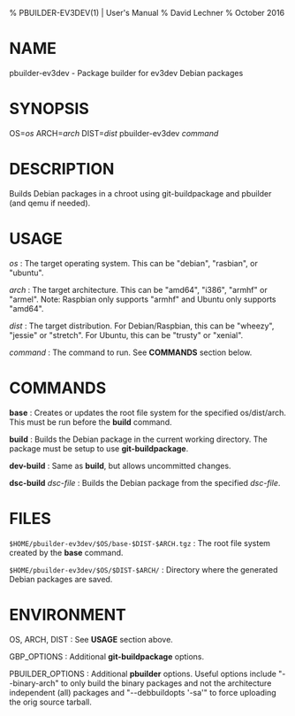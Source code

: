 % PBUILDER-EV3DEV(1) | User's Manual
% David Lechner
% October 2016

# NAME

pbuilder-ev3dev - Package builder for ev3dev Debian packages

# SYNOPSIS

OS=*os* ARCH=*arch* DIST=*dist* pbuilder-ev3dev *command*

# DESCRIPTION

Builds Debian packages in a chroot using git-buildpackage and pbuilder (and qemu
if needed).

# USAGE

*os*
: The target operating system. This can be "debian", "rasbian", or "ubuntu".

*arch*
: The target architecture. This can be "amd64", "i386", "armhf" or "armel".
Note: Raspbian only supports "armhf" and Ubuntu only supports "amd64".

*dist*
: The target distribution. For Debian/Raspbian, this can be "wheezy", "jessie"
or "stretch". For Ubuntu, this can be "trusty" or "xenial".

*command*
: The command to run. See **COMMANDS** section below.

# COMMANDS

**base**
: Creates or updates the root file system for the specified os/dist/arch. This
must be run before the **build** command.

**build**
: Builds the Debian package in the current working directory. The package must
be setup to use **git-buildpackage**.

**dev-build**
: Same as **build**, but allows uncommitted changes.

**dsc-build** *dsc-file*
: Builds the Debian package from the specified *dsc-file*.

# FILES

`$HOME/pbuilder-ev3dev/$OS/base-$DIST-$ARCH.tgz`
: The root file system created by the **base** command.

`$HOME/pbuilder-ev3dev/$OS/$DIST-$ARCH/`
: Directory where the generated Debian packages are saved.

# ENVIRONMENT

OS, ARCH, DIST
: See **USAGE** section above.

GBP_OPTIONS
: Additional **git-buildpackage** options.

PBUILDER_OPTIONS
: Additional **pbuilder** options. Useful options include "--binary-arch" to only
build the binary packages and not the architecture independent (all) packages and
"--debbuildopts '-sa'" to force uploading the orig source tarball.

